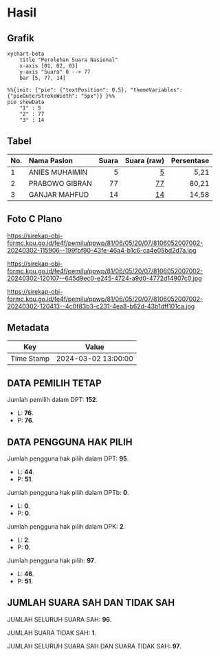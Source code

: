 # Hasil

## Grafik

```mermaid
xychart-beta
    title "Perolehan Suara Nasional"
    x-axis [01, 02, 03]
    y-axis "Suara" 0 --> 77
    bar [5, 77, 14]
```

```mermaid
%%{init: {"pie": {"textPosition": 0.5}, "themeVariables": {"pieOuterStrokeWidth": "5px"}} }%%
pie showData
    "1" : 5
    "2" : 77
    "3" : 14
```

## Tabel

| No. | Nama Paslon    | Suara | Suara (raw) | Persentase |
|:--- |:-------------- | -----:| -----------:| ----------:|
| 1   | ANIES MUHAIMIN | 5     | [5][p-1]    | 5,21       |
| 2   | PRABOWO GIBRAN | 77    | [77][p-2]   | 80,21      |
| 3   | GANJAR MAHFUD  | 14    | [14][p-3]   | 14,58      |


[p-1]: https://github.com/gigit-pemilu/pemilu-2024/blob/main/pilpres/hitung-suara/sub/81-maluku/sub/06-seram-bagian-barat/sub/05-amalatu/sub/2007-tala/sub/002-tps/sub/paslon-1.txt
[p-2]: https://github.com/gigit-pemilu/pemilu-2024/blob/main/pilpres/hitung-suara/sub/81-maluku/sub/06-seram-bagian-barat/sub/05-amalatu/sub/2007-tala/sub/002-tps/sub/paslon-2.txt
[p-3]: https://github.com/gigit-pemilu/pemilu-2024/blob/main/pilpres/hitung-suara/sub/81-maluku/sub/06-seram-bagian-barat/sub/05-amalatu/sub/2007-tala/sub/002-tps/sub/paslon-3.txt

## Foto C Plano

https://sirekap-obj-formc.kpu.go.id/fe4f/pemilu/ppwp/81/06/05/20/07/8106052007002-20240302-115906--199fbf90-43fe-46a4-b1c6-ca4e05bd2d7a.jpg

https://sirekap-obj-formc.kpu.go.id/fe4f/pemilu/ppwp/81/06/05/20/07/8106052007002-20240302-120107--645d9ec0-e245-4724-a9d0-4772d14907c0.jpg

https://sirekap-obj-formc.kpu.go.id/fe4f/pemilu/ppwp/81/06/05/20/07/8106052007002-20240302-120413--4c0f83b3-c231-4ea8-b62d-43b1dff101ca.jpg


## Metadata

| Key        | Value               |
| ---------- | ------------------- |
| Time Stamp | 2024-03-02 13:00:00 |


## DATA PEMILIH TETAP

Jumlah pemilih dalam DPT: **152**.
 * L: **76**.
 * P: **76**.

## DATA PENGGUNA HAK PILIH

Jumlah pengguna hak pilih dalam DPT: **95**.
 * L: **44**.
 * P: **51**.

Jumlah pengguna hak pilih dalam DPTb: **0**.
 * L: **0**.
 * P: **0**.

Jumlah pengguna hak pilih dalam DPK: **2**.
 * L: **2**.
 * P: **0**.

Jumlah pengguna hak pilih: **97**.
 * L: **46**.
 * P: **51**.

## JUMLAH SUARA SAH DAN TIDAK SAH

JUMLAH SELURUH SUARA SAH: **96**.

JUMLAH SUARA TIDAK SAH: **1**.

JUMLAH SELURUH SUARA SAH DAN SUARA TIDAK SAH: **97**.


